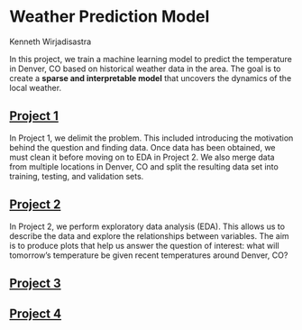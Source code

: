 # Weather Prediction Model
Kenneth Wirjadisastra

In this project, we train a machine learning model to predict the
temperature in Denver, CO based on historical weather data in the area.
The goal is to create a **sparse and interpretable model** that uncovers
the dynamics of the local weather.

## [Project 1](Project1)

In Project 1, we delimit the problem. This included introducing the
motivation behind the question and finding data. Once data has been
obtained, we must clean it before moving on to EDA in Project 2. We also
merge data from multiple locations in Denver, CO and split the resulting
data set into training, testing, and validation sets.

## [Project 2](Project2)

In Project 2, we perform exploratory data analysis (EDA). This allows us
to describe the data and explore the relationships between variables.
The aim is to produce plots that help us answer the question of
interest: what will tomorrow’s temperature be given recent temperatures
around Denver, CO?

## [Project 3](Project3)

## [Project 4](Project4)
